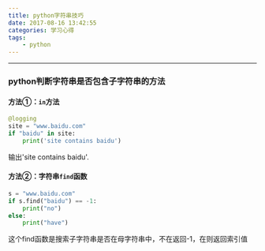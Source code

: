 ```yaml
---
title: python字符串技巧
date: 2017-08-16 13:42:55
categories: 学习心得
tags:
    - python
---
```

***

### python判断字符串是否包含子字符串的方法

#### 方法①：`in`方法

```python
@logging
site = "www.baidu.com"
if "baidu" in site:
	print('site contains baidu')
```

输出'site contains baidu'.


#### 方法②：字符串`find`函数

```python
s = "www.baidu.com"
if s.find("baidu") == -1:
	print("no")
else:
	print("have")
```

这个find函数是搜索子字符串是否在母字符串中，不在返回-1，在则返回索引值

